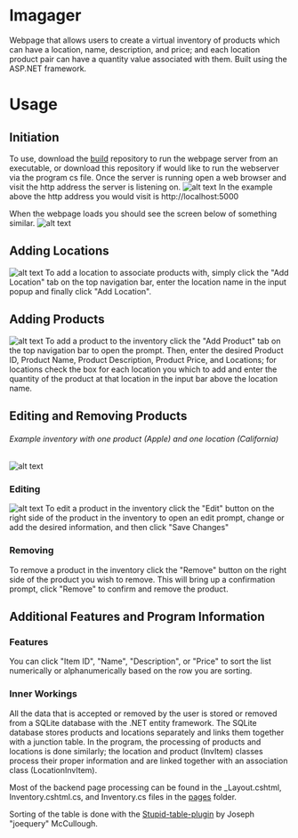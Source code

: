 # Imagager

Webpage that allows users to create a virtual inventory of products which can have a location, name, description, and price; and each location product pair can have a quantity value associated with them. Built using the ASP.NET framework. 

# Usage

## Initiation 

To use, download the [build](https://github.com/mrmaxwellm9/IManager-Build) repository to run the webpage server from an executable, or download this repository if would like to run the webserver via the program cs file. Once the server is running open a web browser and visit the http address the server is listening on.
![alt text](https://raw.githubusercontent.com/mrmaxwellm9/images/main/IManager%20running%20server.png?token=GHSAT0AAAAAACEFFZBSX5N46CT63KRXA3GGZFYFBGA "Server Running Picture")
In the example above the http address you would visit is http://localhost:5000

When the webpage loads you should see the screen below of something similar.
![alt text](https://raw.githubusercontent.com/mrmaxwellm9/images/main/IManager%20blank%20page.png?token=GHSAT0AAAAAACEFFZBTYGXDPCP7REPCFOUYZFYFBSA "Empty Inventory Image")

## Adding Locations

![alt text](https://raw.githubusercontent.com/mrmaxwellm9/images/main/Add%20Location.png?token=GHSAT0AAAAAACEFFZBSCH5VVNVBRUDGWYB6ZFZPRNQ "Add Location Prompt")
To add a location to associate products with, simply click the "Add Location" tab on the top navigation bar, enter the location name in the input popup and finally click "Add Location".

## Adding Products

![alt text](https://raw.githubusercontent.com/mrmaxwellm9/images/main/Add%20Product%20with%20Loc.png?token=GHSAT0AAAAAACEFFZBSLUREDYD52QB2LEL2ZFZPTXQ "Add Product Prompt")
To add a product to the inventory click the "Add Product" tab on the top navigation bar to open the prompt. Then, enter the desired Product ID, Product Name, Product Description, Product Price, and Locations; for locations check the box for each location you which to add and enter the quantity of the product at that location in the input bar above the location name.

## Editing and Removing Products

###### Example inventory with one product (Apple) and one location (California)
![alt text](https://raw.githubusercontent.com/mrmaxwellm9/images/main/Inventory%20with%20one%20product.png?token=GHSAT0AAAAAACEFFZBT5H2DW6M2OPOF52QIZFZP4BQ "Example Inventory")

### Editing

![alt text](https://raw.githubusercontent.com/mrmaxwellm9/images/main/Edit%20menu.png?token=GHSAT0AAAAAACEFFZBTW4DPDDSUCUCZILG4ZFZP4CQ "Edit Prompt")
To edit a product in the inventory click the "Edit" button on the right side of the product in the inventory to open an edit prompt, change or add the desired information, and then click "Save Changes"

### Removing

To remove a product in the inventory click the "Remove" button on the right side of the product you wish to remove. This will bring up a confirmation prompt, click "Remove" to confirm and remove the product.

## Additional Features and Program Information

### Features
You can click "Item ID", "Name", "Description", or "Price" to sort the list numerically or alphanumerically based on the row you are sorting.

### Inner Workings
All the data that is accepted or removed by the user is stored or removed from a SQLite database with the .NET entity framework. The SQLite database stores products and locations separately and links them together with a junction table. In the program, the processing of products and locations is done similarly; the location and product (InvItem) classes process their proper information and are linked together with an association class (LocationInvItem).

Most of the backend page processing can be found in the _Layout.cshtml, Inventory.cshtml.cs, and Inventory.cs files in the [pages](https://github.com/mrmaxwellm9/IManager/tree/master/IManager/Pages) folder.

Sorting of the table is done with the [Stupid-table-plugin](https://joequery.github.io/Stupid-Table-Plugin/) by Joseph "joequery" McCullough.

